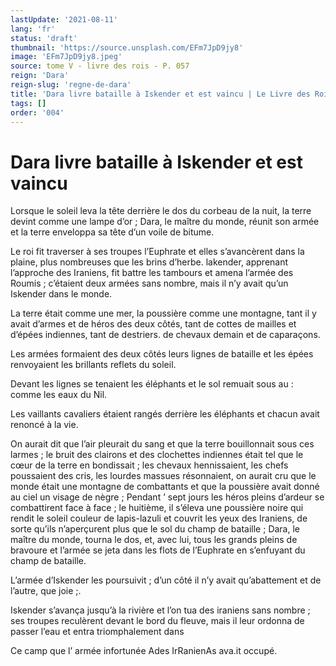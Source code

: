```yaml
---
lastUpdate: '2021-08-11'
lang: 'fr'
status: 'draft'
thumbnail: 'https://source.unsplash.com/EFm7JpD9jy8'
image: 'EFm7JpD9jy8.jpeg'
source: tome V - livre des rois - P. 057
reign: 'Dara'
reign-slug: 'regne-de-dara'
title: 'Dara livre bataille à Iskender et est vaincu | Le Livre des Rois | Shâhnâmeh'
tags: []
order: '004'
---
```


<!-- LTeX: language=fr -->

# Dara livre bataille à Iskender et est vaincu

Lorsque le soleil leva la tête derrière le dos du corbeau de la nuit, la terre devint comme une lampe d’or ; Dara, le maître du monde, réunit son armée et la terre enveloppa sa tête d’un voile de bitume.

Le roi fit traverser à ses troupes l’Euphrate et elles s’avancèrent dans la plaine, plus nombreuses que les brins d’herbe. lakender, apprenant l’approche des Iraniens, fit battre les tambours et amena l’armée des Roumis ; c’étaient deux armées sans nombre, mais il n’y avait qu’un Iskender dans le monde.

La terre était comme une mer, la poussière comme une montagne, tant il y avait d’armes et de héros des deux côtés, tant de cottes de mailles et d’épées indiennes, tant de destriers. de chevaux demain et de caparaçons.

Les armées formaient des deux côtés leurs lignes de bataille et les épées renvoyaient les brillants reflets du soleil.

Devant les lignes se tenaient les éléphants et le sol remuait sous au : comme les eaux du Nil.

Les vaillants cavaliers étaient rangés derrière les éléphants et chacun avait renoncé à la vie.

On aurait dit que l’air pleurait du sang et que la terre bouillonnait sous ces larmes ; le bruit des clairons et des clochettes indiennes était tel que le cœur de la terre en bondissait ; les chevaux hennissaient, les chefs poussaient des cris, les lourdes massues résonnaient, on aurait cru que le monde était une montagne de combattants et que la poussière avait donné au ciel un visage de nègre ; Pendant ’
sept jours les héros pleins d’ardeur se combattirent face à face ; le huitième, il s’éleva une poussière noire qui rendit le soleil couleur de lapis-lazuli et couvrit les yeux des Iraniens, de sorte qu’ils n’aperçurent plus que le sol du champ de bataille ; Dara, le maître du monde, tourna le dos, et, avec lui, tous les grands pleins de bravoure et l’armée se jeta dans les flots de l’Euphrate en s’enfuyant du champ de bataille.

L’armée d’Iskender les poursuivit ; d’un côté il n’y avait qu’abattement et de l’autre, que joie ;.

Iskender s’avança jusqu’à la rivière et l’on tua des iraniens sans nombre ; ses troupes reculèrent devant le bord du fleuve, mais il leur ordonna de passer l’eau et entra triomphalement dans

Ce camp que l’ armée infortunée Ades IrRanienAs ava.it occupé.

